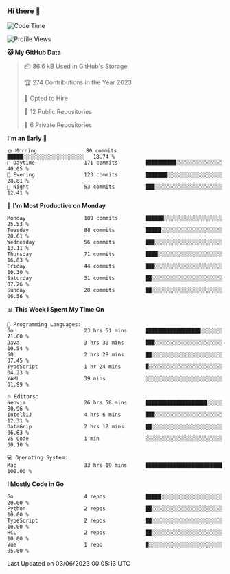 ### Hi there 👋
<!--![visitors](https://visitor-badge.glitch.me/badge?page_id=d0zingcat)-->
<!--
**d0zingcat/d0zingcat** is a ✨ _special_ ✨ repository because its `README.md` (this file) appears on your GitHub profile.

Here are some ideas to get you started:

- 🔭 I’m currently working on ...
- 🌱 I’m currently learning ...
- 👯 I’m looking to collaborate on ...
- 🤔 I’m looking for help with ...
- 💬 Ask me about ...
- 📫 How to reach me: ...
- 😄 Pronouns: ...
- ⚡ Fun fact: ...
-->
<!--START_SECTION:waka-->
![Code Time](http://img.shields.io/badge/Code%20Time-2%2C677%20hrs%2043%20mins-blue)

![Profile Views](http://img.shields.io/badge/Profile%20Views-0-blue)

**🐱 My GitHub Data** 

> 📦 86.6 kB Used in GitHub's Storage 
 > 
> 🏆 274 Contributions in the Year 2023
 > 
> 💼 Opted to Hire
 > 
> 📜 12 Public Repositories 
 > 
> 🔑 6 Private Repositories 
 > 
**I'm an Early 🐤** 

```text
🌞 Morning                80 commits          █████░░░░░░░░░░░░░░░░░░░░   18.74 % 
🌆 Daytime                171 commits         ██████████░░░░░░░░░░░░░░░   40.05 % 
🌃 Evening                123 commits         ███████░░░░░░░░░░░░░░░░░░   28.81 % 
🌙 Night                  53 commits          ███░░░░░░░░░░░░░░░░░░░░░░   12.41 % 
```
📅 **I'm Most Productive on Monday** 

```text
Monday                   109 commits         ██████░░░░░░░░░░░░░░░░░░░   25.53 % 
Tuesday                  88 commits          █████░░░░░░░░░░░░░░░░░░░░   20.61 % 
Wednesday                56 commits          ███░░░░░░░░░░░░░░░░░░░░░░   13.11 % 
Thursday                 71 commits          ████░░░░░░░░░░░░░░░░░░░░░   16.63 % 
Friday                   44 commits          ███░░░░░░░░░░░░░░░░░░░░░░   10.30 % 
Saturday                 31 commits          ██░░░░░░░░░░░░░░░░░░░░░░░   07.26 % 
Sunday                   28 commits          ██░░░░░░░░░░░░░░░░░░░░░░░   06.56 % 
```


📊 **This Week I Spent My Time On** 

```text
💬 Programming Languages: 
Go                       23 hrs 51 mins      ██████████████████░░░░░░░   71.60 % 
Java                     3 hrs 30 mins       ███░░░░░░░░░░░░░░░░░░░░░░   10.54 % 
SQL                      2 hrs 28 mins       ██░░░░░░░░░░░░░░░░░░░░░░░   07.45 % 
TypeScript               1 hr 24 mins        █░░░░░░░░░░░░░░░░░░░░░░░░   04.23 % 
YAML                     39 mins             ░░░░░░░░░░░░░░░░░░░░░░░░░   01.99 % 

🔥 Editors: 
Neovim                   26 hrs 58 mins      ████████████████████░░░░░   80.96 % 
IntelliJ                 4 hrs 6 mins        ███░░░░░░░░░░░░░░░░░░░░░░   12.31 % 
DataGrip                 2 hrs 12 mins       ██░░░░░░░░░░░░░░░░░░░░░░░   06.63 % 
VS Code                  1 min               ░░░░░░░░░░░░░░░░░░░░░░░░░   00.10 % 

💻 Operating System: 
Mac                      33 hrs 19 mins      █████████████████████████   100.00 % 
```

**I Mostly Code in Go** 

```text
Go                       4 repos             █████░░░░░░░░░░░░░░░░░░░░   20.00 % 
Python                   2 repos             ██░░░░░░░░░░░░░░░░░░░░░░░   10.00 % 
TypeScript               2 repos             ██░░░░░░░░░░░░░░░░░░░░░░░   10.00 % 
HCL                      2 repos             ██░░░░░░░░░░░░░░░░░░░░░░░   10.00 % 
Vue                      1 repo              █░░░░░░░░░░░░░░░░░░░░░░░░   05.00 % 
```




 Last Updated on 03/06/2023 00:05:13 UTC
<!--END_SECTION:waka-->

